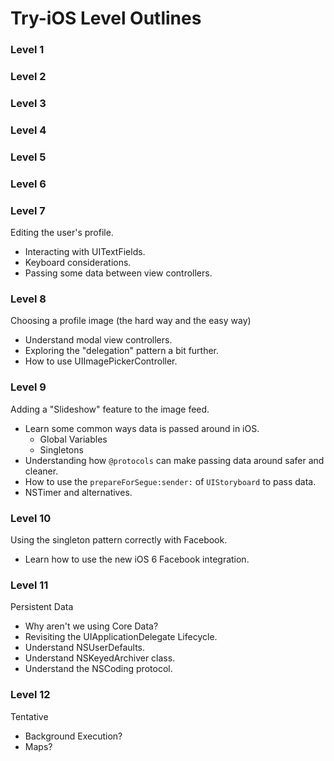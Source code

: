 # Try-iOS Level Outlines

### Level 1

### Level 2

### Level 3

### Level 4

### Level 5

### Level 6

### Level 7

Editing the user's profile.

* Interacting with UITextFields.
* Keyboard considerations.
* Passing some data between view controllers.

### Level 8

Choosing a profile image (the hard way and the easy way)

* Understand modal view controllers.
* Exploring the "delegation" pattern a bit further.
* How to use UIImagePickerController.

### Level 9

Adding a "Slideshow" feature to the image feed.

* Learn some common ways data is passed around in iOS.
	* Global Variables
	* Singletons
* Understanding how `@protocols` can make passing data around safer and cleaner.
* How to use the `prepareForSegue:sender:` of `UIStoryboard` to pass data.
* NSTimer and alternatives.
	
### Level 10

Using the singleton pattern correctly with Facebook.

* Learn how to use the new iOS 6 Facebook integration.

### Level 11

Persistent Data

* Why aren't we using Core Data?
* Revisiting the UIApplicationDelegate Lifecycle.
* Understand NSUserDefaults.
* Understand NSKeyedArchiver class.
* Understand the NSCoding protocol.
	
### Level 12 

Tentative

* Background Execution?
* Maps?